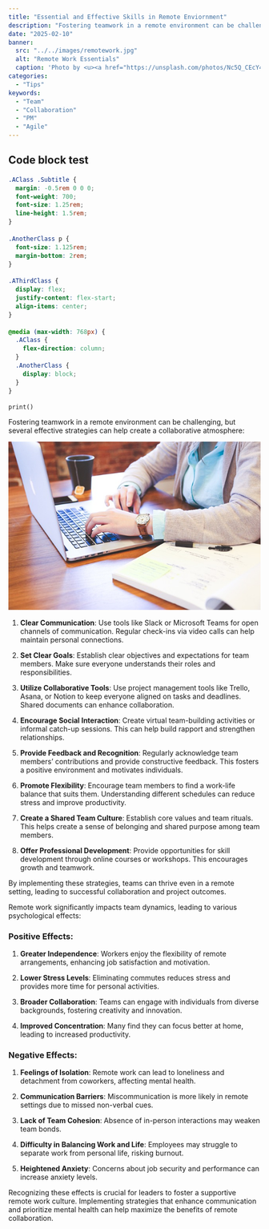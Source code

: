 ```yaml
---
title: "Essential and Effective Skills in Remote Enviornment"
description: "Fostering teamwork in a remote environment can be challenging, but several effective strategies can help create a collaborative atmosphere"
date: "2025-02-10"
banner:
  src: "../../images/remotework.jpg"
  alt: "Remote Work Essentials"
  caption: 'Photo by <u><a href="https://unsplash.com/photos/Nc5Q_CEcY44">Florian Olivo</a></u>'
categories:
  - "Tips"
keywords:
  - "Team"
  - "Collaboration"
  - "PM"
  - "Agile"
---
```


## Code block test

```css
.AClass .Subtitle {
  margin: -0.5rem 0 0 0;
  font-weight: 700;
  font-size: 1.25rem;
  line-height: 1.5rem;
}

.AnotherClass p {
  font-size: 1.125rem;
  margin-bottom: 2rem;
}

.AThirdClass {
  display: flex;
  justify-content: flex-start;
  align-items: center;
}

@media (max-width: 768px) {
  .AClass {
    flex-direction: column;
  }
  .AnotherClass {
    display: block;
  }
}
```

`print()`

Fostering teamwork in a remote environment can be challenging, but several effective strategies can help create a collaborative atmosphere:

![This is the alt tag.](../../images/remotework.jpg "Remote Work Challenges [caption](https://amreshasoomro.netlify.app).")

1. **Clear Communication**: Use tools like Slack or Microsoft Teams for open channels of communication. Regular check-ins via video calls can help maintain personal connections.

2. **Set Clear Goals**: Establish clear objectives and expectations for team members. Make sure everyone understands their roles and responsibilities.

3. **Utilize Collaborative Tools**: Use project management tools like Trello, Asana, or Notion to keep everyone aligned on tasks and deadlines. Shared documents can enhance collaboration.

4. **Encourage Social Interaction**: Create virtual team-building activities or informal catch-up sessions. This can help build rapport and strengthen relationships.

5. **Provide Feedback and Recognition**: Regularly acknowledge team members’ contributions and provide constructive feedback. This fosters a positive environment and motivates individuals.

6. **Promote Flexibility**: Encourage team members to find a work-life balance that suits them. Understanding different schedules can reduce stress and improve productivity.

7. **Create a Shared Team Culture**: Establish core values and team rituals. This helps create a sense of belonging and shared purpose among team members.

8. **Offer Professional Development**: Provide opportunities for skill development through online courses or workshops. This encourages growth and teamwork.

By implementing these strategies, teams can thrive even in a remote setting, leading to successful collaboration and project outcomes.


Remote work significantly impacts team dynamics, leading to various psychological effects:

### Positive Effects:

1. **Greater Independence**: Workers enjoy the flexibility of remote arrangements, enhancing job satisfaction and motivation.

2. **Lower Stress Levels**: Eliminating commutes reduces stress and provides more time for personal activities.

3. **Broader Collaboration**: Teams can engage with individuals from diverse backgrounds, fostering creativity and innovation.

4. **Improved Concentration**: Many find they can focus better at home, leading to increased productivity.

### Negative Effects:

1. **Feelings of Isolation**: Remote work can lead to loneliness and detachment from coworkers, affecting mental health.

2. **Communication Barriers**: Miscommunication is more likely in remote settings due to missed non-verbal cues.

3. **Lack of Team Cohesion**: Absence of in-person interactions may weaken team bonds.

4. **Difficulty in Balancing Work and Life**: Employees may struggle to separate work from personal life, risking burnout.

5. **Heightened Anxiety**: Concerns about job security and performance can increase anxiety levels.


Recognizing these effects is crucial for leaders to foster a supportive remote work culture. Implementing strategies that enhance communication and prioritize mental health can help maximize the benefits of remote collaboration.
